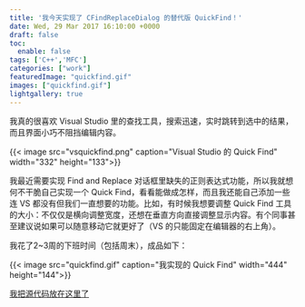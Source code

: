 ```yaml
---
title: '我今天实现了 CFindReplaceDialog 的替代版 QuickFind！'
date: Wed, 29 Mar 2017 16:10:00 +0000
draft: false
toc:
  enable: false
tags: ['C++','MFC']
categories: ["work"]
featuredImage: "quickfind.gif"
images: ["quickfind.gif"]
lightgallery: true
---
```


我真的很喜欢 Visual Studio 里的查找工具，搜索迅速，实时跳转到选中的结果，而且界面小巧不阻挡编辑内容。
  
{{< image src="vsquickfind.png" caption="Visual Studio 的 Quick Find" width="332" height="133">}}

  
我最近需要实现 Find and Replace 对话框里缺失的正则表达式功能，所以我就想何不干脆自己实现一个 Quick Find，看看能做成怎样，而且我还能自己添加一些连 VS 都没有但我们一直想要的功能。比如，有时候我想要调整 Quick Find 工具的大小：不仅仅是横向调整宽度，还想在垂直方向直接调整显示内容。有个同事甚至建议说如果可以随意移动它就更好了（VS 的只能固定在编辑器的右上角）。
  
我花了2~3周的下班时间（包括周末），成品如下：
  

{{< image src="quickfind.gif" caption="我实现的 Quick Find" width="444" height="144">}}

  
[我把源代码放在这里了](https://github.com/wingkinl/QuickFind)